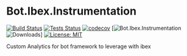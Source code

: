 # Bot.Ibex.Instrumentation

[![Build Status](https://ci.appveyor.com/api/projects/status/github/ObjectivityLtd/Bot.Ibex.Instrumentation?branch=master&svg=true)](https://ci.appveyor.com/project/ObjectivityAdminsTeam/bot-ibex-instrumentation) [![Tests Status](https://img.shields.io/appveyor/tests/ObjectivityAdminsTeam/bot-ibex-instrumentation/master.svg)](https://ci.appveyor.com/project/ObjectivityAdminsTeam/bot-ibex-instrumentation) [![codecov](https://codecov.io/gh/ObjectivityLtd/Bot.Ibex.Instrumentation/branch/master/graph/badge.svg)](https://codecov.io/gh/ObjectivityLtd/Bot.Ibex.Instrumentation)   [![Bot.Ibex.Instrumentation](https://img.shields.io/nuget/v/Bot.Ibex.Instrumentation.svg?label=Bot.Ibex.Instrumentation) ![Downloads](https://img.shields.io/nuget/dt/Bot.Ibex.Instrumentation.svg)] [![License: MIT](https://img.shields.io/badge/License-MIT-brightgreen.svg)](https://opensource.org/licenses/MIT)

Custom Analytics for bot framework to leverage with ibex
